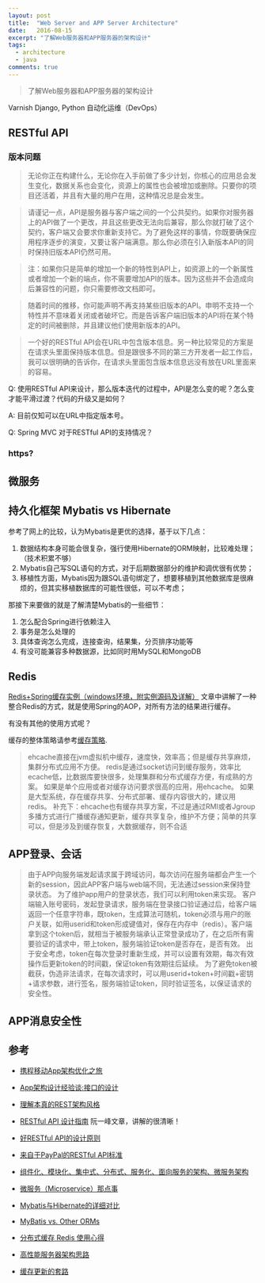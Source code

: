 ```yaml
---
layout: post
title:  "Web Server and APP Server Architecture"
date:   2016-08-15
excerpt: "了解Web服务器和APP服务器的架构设计"
tags: 
  - architecture
  - java
comments: true
---
```


> 了解Web服务器和APP服务器的架构设计

Varnish
Django, Python
自动化运维（DevOps）

## RESTful API

### 版本问题

> 无论你正在构建什么，无论你在入手前做了多少计划，你核心的应用总会发生变化，数据关系也会变化，资源上的属性也会被增加或删除。只要你的项目还活着，并且有大量的用户在用，这种情况总是会发生。

>请谨记一点，API是服务器与客户端之间的一个公共契约。如果你对服务器上的API做了一个更改，并且这些更改无法向后兼容，那么你就打破了这个契约，客户端又会要求你重新支持它。为了避免这样的事情，你既要确保应用程序逐步的演变，又要让客户端满意。那么你必须在引入新版本API的同时保持旧版本API仍然可用。

>注：如果你只是简单的增加一个新的特性到API上，如资源上的一个新属性或者增加一个新的端点，你不需要增加API的版本。因为这些并不会造成向后兼容性的问题，你只需要修改文档即可。

>随着时间的推移，你可能声明不再支持某些旧版本的API。申明不支持一个特性并不意味着关闭或者破坏它。而是告诉客户端旧版本的API将在某个特定的时间被删除，并且建议他们使用新版本的API。

>一个好的RESTful API会在URL中包含版本信息。另一种比较常见的方案是在请求头里面保持版本信息。但是跟很多不同的第三方开发者一起工作后，我可以很明确的告诉你，在请求头里面包含版本信息远没有放在URL里面来的容易。

Q: 使用RESTful API来设计，那么版本迭代的过程中，API是怎么变的呢？怎么变才能平滑过渡？代码的升级又是如何？

A: 目前仅知可以在URL中指定版本号。

Q: Spring MVC 对于RESTful API的支持情况？



### https? 

## 微服务

## 持久化框架 Mybatis vs Hibernate

参考了网上的比较，认为Mybatis是更优的选择，基于以下几点：

1. 数据结构本身可能会很复杂，强行使用Hibernate的ORM映射，比较难处理；（技术积累不够）
2. Mybatis自己写SQL语句的方式，对于后期数据部分的维护和调优很有优势；
3. 移植性方面，Mybatis因为跟SQL语句绑定了，想要移植到其他数据库是很麻烦的，但其实移植数据库的可能性很低，可以不考虑；

那接下来要做的就是了解清楚Mybatis的一些细节：

1. 怎么配合Spring进行依赖注入
2. 事务是怎么处理的
3. 具体查询怎么完成，连接查询，结果集，分页排序功能等
4. 有没可能兼容多种数据源，比如同时用MySQL和MongoDB

## Redis

[Redis+Spring缓存实例（windows环境，附实例源码及详解）] 文章中讲解了一种整合Redis的方式，就是使用Spring的AOP，对所有方法的结果进行缓存。

有没有其他的使用方式呢？

缓存的整体策略请参考[缓存策略].

> ehcache直接在jvm虚拟机中缓存，速度快，效率高；但是缓存共享麻烦，集群分布式应用不方便。
redis是通过socket访问到缓存服务，效率比ecache低，比数据库要快很多，处理集群和分布式缓存方便，有成熟的方案。
如果是单个应用或者对缓存访问要求很高的应用，用ehcache。
如果是大型系统，存在缓存共享、分布式部署、缓存内容很大的，建议用redis。
补充下：ehcache也有缓存共享方案，不过是通过RMI或者Jgroup多播方式进行广播缓存通知更新，缓存共享复杂，维护不方便；简单的共享可以，但是涉及到缓存恢复，大数据缓存，则不合适

## APP登录、会话

> 由于APP向服务端发起请求属于跨域访问，每次访问在服务端都会产生一个新的session，因此APP客户端与web端不同，无法通过session来保持登录状态。 
为了维护app用户的登录状态，我们可以利用token来实现。 
客户端输入账号密码，发起登录请求，服务端在登录接口验证通过后，给客户端返回一个任意字符串，既token，生成算法可随机，token必须与用户的账户关联，如用userid和token形成键值对，保存在内存中（redis）。客户端拿到这个token后，就相当于被服务端承认正常登录成功了，在之后所有需要验证的请求中，带上token，服务端验证token是否存在，是否有效。 
出于安全考虑，token在每次登录时重新生成，并可以设置有效期，每次有效操作后更新token的时间戳，保证token有效期往后延续。 
为了避免token被截获，伪造非法请求，在每次请求时，可以用userid+token+时间戳+密钥+请求参数，进行签名，服务端验证token，同时验证签名，以保证请求的安全性。

## APP消息安全性

## 参考

- [携程移动App架构优化之旅]
- [App架构设计经验谈:接口的设计]

- [理解本真的REST架构风格]
- [RESTful API 设计指南] 阮一峰文章，讲解的很清晰！
- [好RESTful API的设计原则]
- [来自于PayPal的RESTful API标准]

- [组件化、模块化、集中式、分布式、服务化、面向服务的架构、微服务架构]
- [微服务（Microservice）那点事]

- [Mybatis与Hibernate的详细对比]
- [MyBatis vs. Other ORMs]

- [分布式缓存 Redis 使用心得]
- [高性能服务器架构思路]
- [缓存更新的套路]


[携程移动App架构优化之旅]: http://www.infoq.com/cn/articles/ctrip-app-architecture
[App架构设计经验谈:接口的设计]: http://android.jobbole.com/82512/
[理解本真的REST架构风格]: http://www.infoq.com/cn/articles/understanding-restful-style  
[RESTful API 设计指南]:http://www.ruanyifeng.com/blog/2014/05/restful_api.html
[组件化、模块化、集中式、分布式、服务化、面向服务的架构、微服务架构]: http://www.hollischuang.com/archives/1628
[来自于PayPal的RESTful API标准]: https://segmentfault.com/a/1190000005924733
[好RESTful API的设计原则]: http://www.cnblogs.com/moonz-wu/p/4211626.html
[微服务（Microservice）那点事]: https://yq.aliyun.com/articles/2764
[Mybatis与Hibernate的详细对比]: http://blog.csdn.net/jiuqiyuliang/article/details/45378065
[MyBatis vs. Other ORMs]: https://archfirst.org/mybatis-vs-other-orms/
[Redis+Spring缓存实例（windows环境，附实例源码及详解）]: http://blog.csdn.net/u013142781/article/details/50515320
[缓存策略]: https://www.zhihu.com/question/27738066
[分布式缓存 Redis 使用心得]: http://gold.xitu.io/entry/56baa0cfc4c97100522945d3
[高性能服务器架构思路]: http://wetest.qq.com/lab/view/?id=80
[缓存更新的套路]: http://coolshell.cn/articles/17416.html

